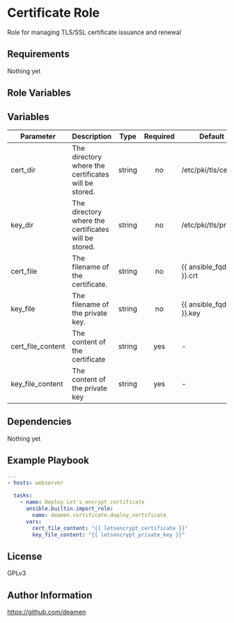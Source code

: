 Certificate Role
=========

Role for managing TLS/SSL certificate issuance and renewal

Requirements
------------

Nothing yet

Role Variables
--------------

## Variables

| Parameter         | Description                                          |  Type  | Required | Default                |
| ----------------- | ---------------------------------------------------- | :----: | :------: | ---------------------- |
| cert_dir          | The directory where the certificates will be stored. | string |    no    | /etc/pki/tls/certs     |
| key_dir           | The directory where the certificates will be stored. | string |    no    | /etc/pki/tls/private   |
| cert_file         | The filename of the certificate.                     | string |    no    | {{ ansible_fqdn }}.crt |
| key_file          | The filename of the private key.                     | string |    no    | {{ ansible_fqdn }}.key |
| cert_file_content | The content of the certificate                       | string |   yes    | -                      |
| key_file_content  | The content of the private key                       | string |   yes    | -                      |

Dependencies
------------
Nothing yet

Example Playbook
----------------

```yaml
---
- hosts: webserver

  tasks:
    - name: Deploy Let's encrypt certificate
      ansible.builtin.import_role:
        name: deamen.certificate.deploy_certificate
      vars:
        cert_file_content: "{{ letsencrypt_certificate }}"
        key_file_content: "{{ letsencrypt_private_key }}"

```

License
-------

GPLv3

Author Information
------------------

https://github.com/deamen
